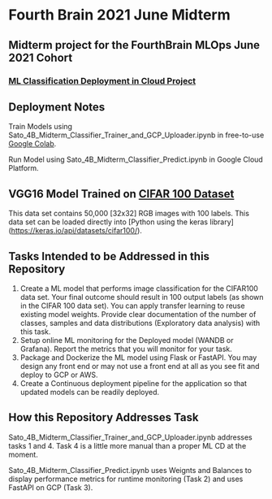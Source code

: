 # Fourth Brain 2021 June Midterm

## Midterm project for the FourthBrain MLOps June 2021 Cohort

### [ML Classification Deployment in Cloud Project](https://docs.google.com/document/d/1jXX2aPgOiHvxSdQ-l14hzEP652qbIzDXcgmAoaVitUc/edit?usp=sharing)

## Deployment Notes
Train Models using Sato_4B_Midterm_Classifier_Trainer_and_GCP_Uploader.ipynb in free-to-use [Google Colab](https://colab.research.google.com/).

Run Model using Sato_4B_Midterm_Classifier_Predict.ipynb in Google Cloud Platform.

## VGG16 Model Trained on [CIFAR 100 Dataset](https://www.cs.toronto.edu/~kriz/cifar.html)
This data set contains 50,000 \[32x32\] RGB images with 100 labels. This data set can be loaded directly into [Python using the keras library] (https://keras.io/api/datasets/cifar100/).

## Tasks Intended to be Addressed in this Repository
1. Create a ML model that performs image classification for the CIFAR100 data set. Your final outcome should result in 100 output labels (as shown in the CIFAR 100 data set). You can apply transfer learning to reuse existing model weights. Provide clear documentation of the number of classes, samples and data distributions (Exploratory data analysis) with this task.
2. Setup online ML monitoring for the Deployed model (WANDB or Grafana). Report the metrics that you will monitor for your task.
3. Package and Dockerize the ML model using Flask or FastAPI. You may design any front end or may not use a front end at all as you see fit and deploy to GCP or AWS.
4. Create a Continuous deployment pipeline for the application so that updated models can be readily deployed.

## How this Repository Addresses Task
Sato_4B_Midterm_Classifier_Trainer_and_GCP_Uploader.ipynb addresses tasks 1 and 4. Task 4 is a little more manual than a proper ML CD at the moment.

Sato_4B_Midterm_Classifier_Predict.ipynb uses Weignts and Balances to display performance metrics for runtime monitoring (Task 2) and uses FastAPI on GCP (Task 3).
